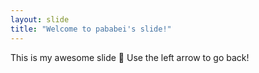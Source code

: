 ```yaml
---
layout: slide
title: "Welcome to pababei's slide!"
---
```

This is my awesome slide 🎉
Use the left arrow to go back!
